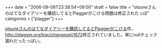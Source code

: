 +++
date = "2006-09-08T23:38:54+09:00"
draft = false
title = "otsuneさんのはてなダイアリーを購読してるとPlaggerがこける問題は修正されたっぽ"
categories = ["plagger"]
+++

<a href="http://nobu666.com/2006/08/23/000349.html/trackback/">otsuneさんのはてなダイアリーを購読してるとPlaggerがこける</a>件、<a href="http://plagger.org/trac/changeset/1672" target="_blank">http://plagger.org/trac/changeset/1672</a>修正されていました。単にnullチェック漏れだったっぽい。
